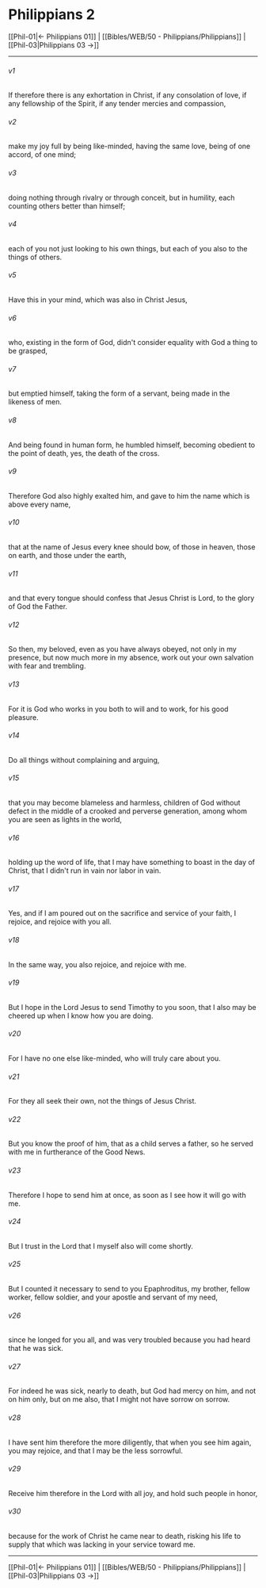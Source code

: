 # Philippians 2

[[Phil-01|← Philippians 01]] | [[Bibles/WEB/50 - Philippians/Philippians]] | [[Phil-03|Philippians 03 →]]
***



###### v1 
If therefore there is any exhortation in Christ, if any consolation of love, if any fellowship of the Spirit, if any tender mercies and compassion, 

###### v2 
make my joy full by being like-minded, having the same love, being of one accord, of one mind; 

###### v3 
doing nothing through rivalry or through conceit, but in humility, each counting others better than himself; 

###### v4 
each of you not just looking to his own things, but each of you also to the things of others. 

###### v5 
Have this in your mind, which was also in Christ Jesus, 

###### v6 
who, existing in the form of God, didn't consider equality with God a thing to be grasped, 

###### v7 
but emptied himself, taking the form of a servant, being made in the likeness of men. 

###### v8 
And being found in human form, he humbled himself, becoming obedient to the point of death, yes, the death of the cross. 

###### v9 
Therefore God also highly exalted him, and gave to him the name which is above every name, 

###### v10 
that at the name of Jesus every knee should bow, of those in heaven, those on earth, and those under the earth, 

###### v11 
and that every tongue should confess that Jesus Christ is Lord, to the glory of God the Father. 

###### v12 
So then, my beloved, even as you have always obeyed, not only in my presence, but now much more in my absence, work out your own salvation with fear and trembling. 

###### v13 
For it is God who works in you both to will and to work, for his good pleasure. 

###### v14 
Do all things without complaining and arguing, 

###### v15 
that you may become blameless and harmless, children of God without defect in the middle of a crooked and perverse generation, among whom you are seen as lights in the world, 

###### v16 
holding up the word of life, that I may have something to boast in the day of Christ, that I didn't run in vain nor labor in vain. 

###### v17 
Yes, and if I am poured out on the sacrifice and service of your faith, I rejoice, and rejoice with you all. 

###### v18 
In the same way, you also rejoice, and rejoice with me. 

###### v19 
But I hope in the Lord Jesus to send Timothy to you soon, that I also may be cheered up when I know how you are doing. 

###### v20 
For I have no one else like-minded, who will truly care about you. 

###### v21 
For they all seek their own, not the things of Jesus Christ. 

###### v22 
But you know the proof of him, that as a child serves a father, so he served with me in furtherance of the Good News. 

###### v23 
Therefore I hope to send him at once, as soon as I see how it will go with me. 

###### v24 
But I trust in the Lord that I myself also will come shortly. 

###### v25 
But I counted it necessary to send to you Epaphroditus, my brother, fellow worker, fellow soldier, and your apostle and servant of my need, 

###### v26 
since he longed for you all, and was very troubled because you had heard that he was sick. 

###### v27 
For indeed he was sick, nearly to death, but God had mercy on him, and not on him only, but on me also, that I might not have sorrow on sorrow. 

###### v28 
I have sent him therefore the more diligently, that when you see him again, you may rejoice, and that I may be the less sorrowful. 

###### v29 
Receive him therefore in the Lord with all joy, and hold such people in honor, 

###### v30 
because for the work of Christ he came near to death, risking his life to supply that which was lacking in your service toward me.

***
[[Phil-01|← Philippians 01]] | [[Bibles/WEB/50 - Philippians/Philippians]] | [[Phil-03|Philippians 03 →]]
